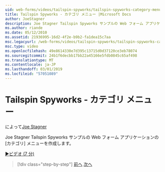 ```yaml
---
uid: web-forms/videos/tailspin-spyworks/tailspin-spyworks-category-menu
title: Tailspin Spyworks - カテゴリ メニュー |Microsoft Docs
author: JoeStagner
description: Joe Stagner Tailspin Spyworks サンプルの Web フォーム アプリケーションの [カテゴリ] メニューを作成します。
ms.author: riande
ms.date: 05/12/2010
ms.assetid: 21936995-16d2-4f2e-b9b2-fa1dea15c7aa
msc.legacyurl: /web-forms/videos/tailspin-spyworks/tailspin-spyworks-category-menu
msc.type: video
ms.openlocfilehash: 49e8614330e7d395c13715d0d37120ce3eb78074
ms.sourcegitcommit: 24b1f6decbb17bb22a45166e5fdb0845c65af498
ms.translationtype: MT
ms.contentlocale: ja-JP
ms.lasthandoff: 03/01/2019
ms.locfileid: "57051089"
---
```

<a name="tailspin-spyworks---category-menu"></a>Tailspin Spyworks - カテゴリ メニュー
====================
によって[Joe Stagner](https://github.com/JoeStagner)

Joe Stagner Tailspin Spyworks サンプルの Web フォーム アプリケーションの [カテゴリ] メニューを作成します。

[&#9654;ビデオ (7 分)](https://channel9.msdn.com/Blogs/ASP-NET-Site-Videos/tailspin-spyworks-category-menu)

> [!div class="step-by-step"]
> [前へ](tailspin-spyworks-directory-organization.md)
> [次へ](tailspin-spyworks-display-the-product-list.md)
